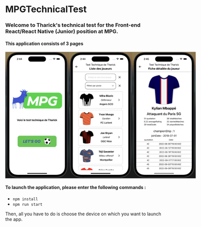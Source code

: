 # MPGTechnicalTest

### Welcome to Tharick's technical test for the Front-end React/React Native (Junior) position at MPG.

#### This application consists of 3 pages

<div style="display: flex;">
    <img src="assets/homePageScreen.png" alt="homePageScreen" width=200 >
    <img src="assets/playersListScreen.png" alt="playersListScreen" width=200 >
    <img src="assets/playerDetailsScreen.png" alt="playerDetailsScreen" width=200 >
</div>

#### To launch the application, please enter the following commands :

- `npm install`
- `npm run start`

Then, all you have to do is choose the device on which you want to launch the app.